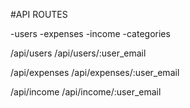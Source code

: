 #API ROUTES

-users
-expenses
-income
-categories

/api/users
/api/users/:user_email

/api/expenses
/api/expenses/:user_email

/api/income
/api/income/:user_email